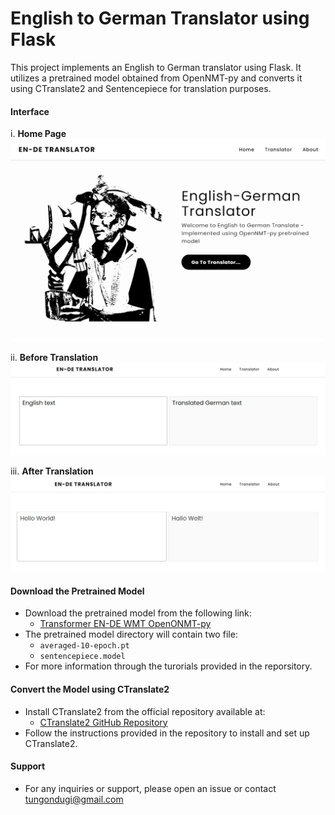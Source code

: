 # English to German Translator using Flask

This project implements an English to German translator using Flask. It utilizes a pretrained model obtained from OpenNMT-py and converts it using CTranslate2 and Sentencepiece for translation purposes.

#### Interface

 i. **Home Page**
 ![Home Page](/img/01.jpg)

 ii. **Before Translation**
 ![Before Translation](/img/02.jpg)

 iii. **After Translation**
 ![After Translation](/img/03.jpg)

#### Download the Pretrained Model

- Download the pretrained model from the following link:
  - [Transformer EN-DE WMT OpenONMT-py](https://s3.amazonaws.com/opennmt-models/transformer-ende-wmt-pyOnmt.tar.gz)
 - The pretrained model directory will contain two file:
    - `averaged-10-epoch.pt`
    - `sentencepiece.model`
 - For more information through the turorials provided in the reporsitory.

#### Convert the Model using CTranslate2

- Install CTranslate2 from the official repository available at:
  - [CTranslate2 GitHub Repository](https://github.com/OpenNMT/CTranslate2)
- Follow the instructions provided in the repository to install and set up CTranslate2.

#### Support
 - For any inquiries or support, please open an issue or contact [tungondugi@gmail.com](gmail.com)